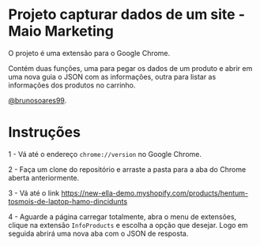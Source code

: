 # Projeto capturar dados de um site - Maio Marketing

O projeto é uma extensão para o Google Chrome.

Contém duas funções, uma para pegar os dados de um produto e abrir em uma nova guia o JSON com as informações, outra para listar as informações dos produtos no carrinho.

[@brunosoares99](https://github.com/brunosoares99).

# Instruções

1 - Vá até o endereço `chrome://version` no Google Chrome.

2 - Faça um clone do repositório e arraste a pasta para a aba do Chrome aberta anteriormente.

3 - Vá até o link https://new-ella-demo.myshopify.com/products/hentum-tosmois-de-laptop-hamo-dincidunts

4 - Aguarde a página carregar totalmente, abra o menu de extensões, clique na extensão `InfoProducts` e 
escolha a opção que desejar. Logo em seguida abrirá uma nova aba com o JSON de resposta.